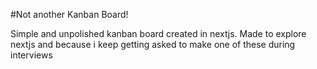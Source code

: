 #Not another Kanban Board!

Simple and unpolished kanban board created in nextjs. Made to explore nextjs and because i keep getting asked to make one of these during interviews

